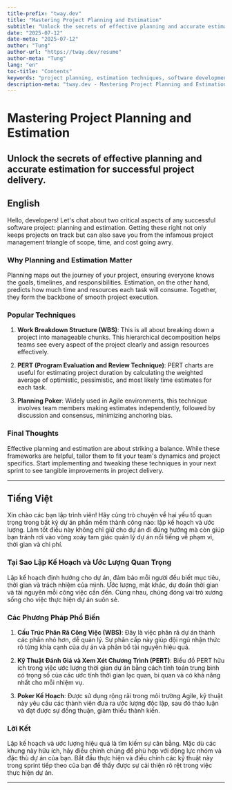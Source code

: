 ```yaml
---
title-prefix: "tway.dev"
title: "Mastering Project Planning and Estimation"
subtitle: "Unlock the secrets of effective planning and accurate estimation for successful project delivery."
date: "2025-07-12"
date-meta: "2025-07-12"
author: "Tung"
author-url: "https://tway.dev/resume"
author-meta: "Tung"
lang: "en"
toc-title: "Contents"
keywords: "project planning, estimation techniques, software development, agile, project management"
description-meta: "tway.dev - Mastering Project Planning and Estimation - Unlock the secrets of effective planning and accurate estimation for successful project delivery."
---
```


# Mastering Project Planning and Estimation
## Unlock the secrets of effective planning and accurate estimation for successful project delivery.

## English
Hello, developers! Let's chat about two critical aspects of any successful software project: planning and estimation. Getting these right not only keeps projects on track but can also save you from the infamous project management triangle of scope, time, and cost going awry.

### Why Planning and Estimation Matter
Planning maps out the journey of your project, ensuring everyone knows the goals, timelines, and responsibilities. Estimation, on the other hand, predicts how much time and resources each task will consume. Together, they form the backbone of smooth project execution.

### Popular Techniques
1. **Work Breakdown Structure (WBS)**: This is all about breaking down a project into manageable chunks. This hierarchical decomposition helps teams see every aspect of the project clearly and assign resources effectively.

2. **PERT (Program Evaluation and Review Technique)**: PERT charts are useful for estimating project duration by calculating the weighted average of optimistic, pessimistic, and most likely time estimates for each task.

3. **Planning Poker**: Widely used in Agile environments, this technique involves team members making estimates independently, followed by discussion and consensus, minimizing anchoring bias.

### Final Thoughts
Effective planning and estimation are about striking a balance. While these frameworks are helpful, tailor them to fit your team's dynamics and project specifics. Start implementing and tweaking these techniques in your next sprint to see tangible improvements in project delivery.

---

## Tiếng Việt
Xin chào các bạn lập trình viên! Hãy cùng trò chuyện về hai yếu tố quan trọng trong bất kỳ dự án phần mềm thành công nào: lập kế hoạch và ước lượng. Làm tốt điều này không chỉ giữ cho dự án đi đúng hướng mà còn giúp bạn tránh rơi vào vòng xoáy tam giác quản lý dự án nổi tiếng về phạm vi, thời gian và chi phí.

### Tại Sao Lập Kế Hoạch và Ước Lượng Quan Trọng
Lập kế hoạch định hướng cho dự án, đảm bảo mỗi người đều biết mục tiêu, thời gian và trách nhiệm của mình. Ước lượng, mặt khác, dự đoán thời gian và tài nguyên mỗi công việc cần đến. Cùng nhau, chúng đóng vai trò xương sống cho việc thực hiện dự án suôn sẻ.

### Các Phương Pháp Phổ Biến
1. **Cấu Trúc Phân Rã Công Việc (WBS)**: Đây là việc phân rã dự án thành các phần nhỏ hơn, dễ quản lý. Sự phân cấp này giúp đội ngũ nhận thức rõ từng khía cạnh của dự án và phân bổ tài nguyên hiệu quả.

2. **Kỹ Thuật Đánh Giá và Xem Xét Chương Trình (PERT)**: Biểu đồ PERT hữu ích trong việc ước lượng thời gian dự án bằng cách tính toán trung bình có trọng số của các ước tính thời gian lạc quan, bi quan và có khả năng nhất cho mỗi nhiệm vụ.

3. **Poker Kế Hoạch**: Được sử dụng rộng rãi trong môi trường Agile, kỹ thuật này yêu cầu các thành viên đưa ra ước lượng độc lập, sau đó thảo luận và đạt được sự đồng thuận, giảm thiểu thành kiến.

### Lời Kết
Lập kế hoạch và ước lượng hiệu quả là tìm kiếm sự cân bằng. Mặc dù các khung này hữu ích, hãy điều chỉnh chúng để phù hợp với động lực nhóm và đặc thù dự án của bạn. Bắt đầu thực hiện và điều chỉnh các kỹ thuật này trong sprint tiếp theo của bạn để thấy được sự cải thiện rõ rệt trong việc thực hiện dự án.

---